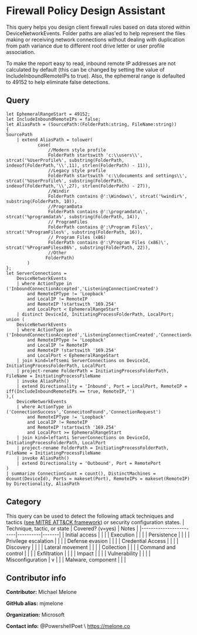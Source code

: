 # Firewall Policy Design Assistant
This query helps you design client firewall rules based on data stored within DeviceNetworkEvents. Folder paths are alias'ed to help represent the
files making or receiving network connections without dealing with duplication from path variance due to different root drive letter or user profile
association.

To make the report easy to read, inbound remote IP addresses are not calculated by default (this can be changed by setting the value of IncludeInboundRemoteIPs to true).
Also, the ephemeral range is defaulted to 49152 to help eliminate false detections.

## Query
```
let EphemeralRangeStart = 49152;
let IncludeInboundRemoteIPs = false;
let AliasPath = (SourcePath:(FolderPath:string, FileName:string))
{
SourcePath
    | extend AliasPath = tolower(
            case(
                //Modern style profile
                FolderPath startswith 'c:\\users\\', strcat('%UserProfile%', substring(FolderPath, indexof(FolderPath,'\\',11), strlen(FolderPath) - 11)),
                //Legacy style profile
                FolderPath startswith 'c:\\documents and settings\\', strcat('%UserProfile%', substring(FolderPath, indexof(FolderPath,'\\',27), strlen(FolderPath) - 27)),
                //Windir
                FolderPath contains @':\Windows\', strcat('%windir%', substring(FolderPath, 10)),
                //ProgramData
                FolderPath contains @':\programdata\', strcat('%programdata%', substring(FolderPath, 14)),
                // ProgramFiles
                FolderPath contains @':\Program Files\', strcat('%ProgramFiles%', substring(FolderPath, 16)),
                // Program Files (x86)
                FolderPath contains @':\Program Files (x86)\', strcat('%ProgramFilesx86%', substring(FolderPath, 22)),
                //Other
               FolderPath)
        )
};
let ServerConnections =
    DeviceNetworkEvents
    | where ActionType in ('InboundConnectionAccepted','ListeningConnectionCreated')
        and RemoteIPType != 'Loopback' 
        and LocalIP != RemoteIP 
        and RemoteIP !startswith '169.254' 
        and LocalPort < EphemeralRangeStart
    | distinct DeviceId, InitiatingProcessFolderPath, LocalPort;
union (
    DeviceNetworkEvents
    | where ActionType in ('InboundConnectionAccepted','ListeningConnectionCreated','ConnectionSuccess','ConnecitonFound','ConnectionRequest')
        and RemoteIPType != 'Loopback' 
        and LocalIP != RemoteIP 
        and RemoteIP !startswith '169.254' 
        and LocalPort < EphemeralRangeStart
    | join kind=leftsemi ServerConnections on DeviceId, InitiatingProcessFolderPath, LocalPort
    | project-rename FolderPath = InitiatingProcessFolderPath, FileName = InitiatingProcessFileName
    | invoke AliasPath()
    | extend Directionality = 'Inbound', Port = LocalPort, RemoteIP = iff(IncludeInboundRemoteIPs == true, RemoteIP,'')
),(
    DeviceNetworkEvents
    | where ActionType in ('ConnectionSuccess','ConnecitonFound','ConnectionRequest') 
        and RemoteIPType != 'Loopback' 
        and LocalIP != RemoteIP 
        and RemoteIP !startswith '169.254' 
        and LocalPort >= EphemeralRangeStart
    | join kind=leftanti ServerConnections on DeviceId, InitiatingProcessFolderPath, LocalPort
    | project-rename FolderPath = InitiatingProcessFolderPath, FileName = InitiatingProcessFileName
    | invoke AliasPath()
    | extend Directionality = 'Outbound', Port = RemotePort
)
| summarize ConnectionCount = count(), DistinctMachines = dcount(DeviceId), Ports = makeset(Port), RemoteIPs = makeset(RemoteIP) by Directionality, AliasPath
```
## Category
This query can be used to detect the following attack techniques and tactics ([see MITRE ATT&CK framework](https://attack.mitre.org/)) or security configuration states.
| Technique, tactic, or state | Covered? (v=yes) | Notes |
|------------------------|----------|-------|
| Initial access |  |  |
| Execution |  |  |
| Persistence |  |  | 
| Privilege escalation |  |  |
| Defense evasion |  |  | 
| Credential Access |  |  | 
| Discovery |  |  | 
| Lateral movement |  |  | 
| Collection |  |  | 
| Command and control |  |  | 
| Exfiltration |  |  | 
| Impact |  |  |
| Vulnerability |  |  |
| Misconfiguration | v |  |
| Malware, component |  |  |

## Contributor info

**Contributor:** Michael Melone

**GitHub alias:** mjmelone

**Organization:** Microsoft

**Contact info:** @PowershellPoet \ https://melone.co
